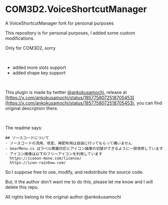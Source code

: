 # COM3D2.VoiceShortcutManager
A VoiceShortcutManager fork for personal purposes

This repository is for personal purposes, I added some custom modifications.

Only for COM3D2, sorry

<br>

- added more slots support
- added shape key support

<br>


This plugin is made by twitter [@ankokusamochi](https://x.com/ankokusamochi), release at [https://x.com/ankokusamochi/status/1857758072518705453](https://x.com/ankokusamochi/status/1857758072518705453), you can find original description there.

<br>

The readme says:
```
## ソースコードについて
- ソースコードの流用、改変、再配布用は自由に行ってもらって構いません
- GearMenu.cs はラベル開業対応とアイコン画像の切替ができるように一部改修しています
- アイコン画像は以下のフリーアイコンを利用しています
  https://icooon-mono.com/license/
  https://icon-rainbow.com/
```
So I suppose free to use, modify, and redistribute the source code.

But, it the author don't want me to do this, please let me know and I will delete this repo.

All rights belong to the original author @ankokusamochi
